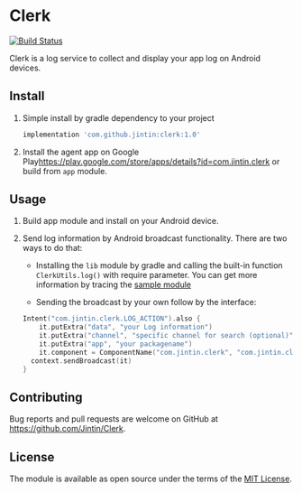 # Clerk

[![Build Status](https://travis-ci.org/Jintin/Clerk.svg?branch=master)](https://travis-ci.org/Jintin/Clerk)

Clerk is a log service to collect and display your app log on Android devices.

## Install
1. Simple install by gradle dependency to your project
    ```groovy
    implementation 'com.github.jintin:clerk:1.0'
    ```

2. Install the agent app on Google Play<https://play.google.com/store/apps/details?id=com.jintin.clerk> or build from `app` module.

## Usage

1. Build app module and install on your Android device.

2. Send log information by Android broadcast functionality. There are two ways to do that:

    - Installing the `lib` module by gradle and calling the built-in function `ClerkUtils.log()` with require parameter. You can get more information by tracing the [sample module](https://github.com/Jintin/Clerk/tree/master/sample)

    - Sending the broadcast by your own follow by the interface:
    ```kotlin
    Intent("com.jintin.clerk.LOG_ACTION").also {
        it.putExtra("data", "your Log information")
        it.putExtra("channel", "specific channel for search (optional)")
        it.putExtra("app", "your packagename")
        it.component = ComponentName("com.jintin.clerk", "com.jintin.clerk.app.LogReceiver")
      context.sendBroadcast(it)
    }
    ```

## Contributing

Bug reports and pull requests are welcome on GitHub at <https://github.com/Jintin/Clerk>.

## License

The module is available as open source under the terms of the [MIT License](http://opensource.org/licenses/MIT).
